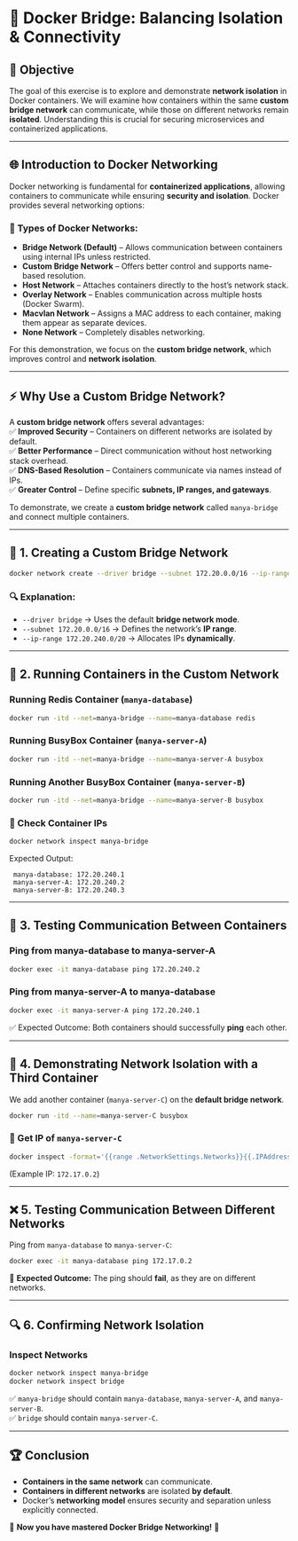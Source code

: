 # 🚀 Docker Bridge: Balancing Isolation & Connectivity

## 📌 Objective  
The goal of this exercise is to explore and demonstrate **network isolation** in Docker containers. We will examine how containers within the same **custom bridge network** can communicate, while those on different networks remain **isolated**. Understanding this is crucial for securing microservices and containerized applications.  

---

## 🌐 Introduction to Docker Networking  
Docker networking is fundamental for **containerized applications**, allowing containers to communicate while ensuring **security and isolation**. Docker provides several networking options:  

### 🔹 Types of Docker Networks:  
- **Bridge Network (Default)** – Allows communication between containers using internal IPs unless restricted.  
- **Custom Bridge Network** – Offers better control and supports name-based resolution.  
- **Host Network** – Attaches containers directly to the host’s network stack.  
- **Overlay Network** – Enables communication across multiple hosts (Docker Swarm).  
- **Macvlan Network** – Assigns a MAC address to each container, making them appear as separate devices.  
- **None Network** – Completely disables networking.  

For this demonstration, we focus on the **custom bridge network**, which improves control and **network isolation**.  

---

## ⚡ Why Use a Custom Bridge Network?  
A **custom bridge network** offers several advantages:  
✅ **Improved Security** – Containers on different networks are isolated by default.  
✅ **Better Performance** – Direct communication without host networking stack overhead.  
✅ **DNS-Based Resolution** – Containers communicate via names instead of IPs.  
✅ **Greater Control** – Define specific **subnets, IP ranges, and gateways**.  

To demonstrate, we create a **custom bridge network** called `manya-bridge` and connect multiple containers.  

---

## 🔧 1. Creating a Custom Bridge Network  
```bash
docker network create --driver bridge --subnet 172.20.0.0/16 --ip-range 172.20.240.0/20 manya-bridge
```
### 🔍 Explanation:  
- `--driver bridge` → Uses the default **bridge network mode**.  
- `--subnet 172.20.0.0/16` → Defines the network’s **IP range**.  
- `--ip-range 172.20.240.0/20` → Allocates IPs **dynamically**.  

---

## 🚀 2. Running Containers in the Custom Network  
### Running **Redis Container** (`manya-database`)  
```bash
docker run -itd --net=manya-bridge --name=manya-database redis
```
### Running **BusyBox Container** (`manya-server-A`)  
```bash
docker run -itd --net=manya-bridge --name=manya-server-A busybox
```
### Running **Another BusyBox Container** (`manya-server-B`)  
```bash
docker run -itd --net=manya-bridge --name=manya-server-B busybox
```

### 📌 Check Container IPs  
```bash
docker network inspect manya-bridge
```
Expected Output:  
```
 manya-database: 172.20.240.1
 manya-server-A: 172.20.240.2
 manya-server-B: 172.20.240.3
```

---

## 📔 3. Testing Communication Between Containers  
### Ping from **manya-database** to **manya-server-A**  
```bash
docker exec -it manya-database ping 172.20.240.2
```
### Ping from **manya-server-A** to **manya-database**  
```bash
docker exec -it manya-server-A ping 172.20.240.1
```
✅ Expected Outcome: Both containers should successfully **ping** each other.  

---

## 🚧 4. Demonstrating Network Isolation with a Third Container  
We add another container (`manya-server-C`) on the **default bridge network**.  
```bash
docker run -itd --name=manya-server-C busybox
```
### 📌 Get IP of `manya-server-C`  
```bash
docker inspect -format='{{range .NetworkSettings.Networks}}{{.IPAddress}}{{end}}' manya-server-C
```
(Example IP: `172.17.0.2`)  

---

## ❌ 5. Testing Communication Between Different Networks  
Ping from `manya-database` to `manya-server-C`:  
```bash
docker exec -it manya-database ping 172.17.0.2
```
🚨 **Expected Outcome:** The ping should **fail**, as they are on different networks.  

---

## 🔍 6. Confirming Network Isolation  
### Inspect Networks  
```bash
docker network inspect manya-bridge
docker network inspect bridge
```
✅ `manya-bridge` should contain `manya-database`, `manya-server-A`, and `manya-server-B`.  
✅ `bridge` should contain `manya-server-C`.  

---

## 🏆 Conclusion  
- **Containers in the same network** can communicate.  
- **Containers in different networks** are isolated **by default**.  
- Docker’s **networking model** ensures security and separation unless explicitly connected.  

🚀 **Now you have mastered Docker Bridge Networking!** 🎯  

